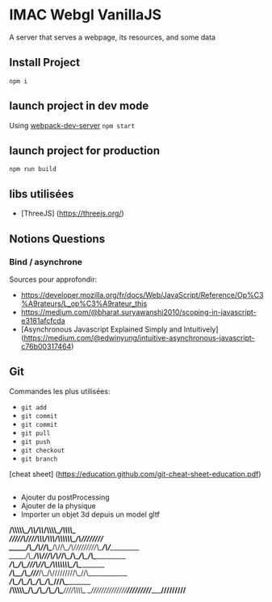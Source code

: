 # IMAC Webgl VanillaJS



A server that serves a webpage, its resources, and some data

## Install Project
`npm i`

## launch project in dev mode
Using [webpack-dev-server](https://github.com/webpack/webpack-dev-server)
`npm start`

## launch project for production
`npm run build`

## libs utilisées
* [ThreeJS] (https://threejs.org/)


## Notions Questions

### Bind / asynchrone

Sources pour approfondir:
* https://developer.mozilla.org/fr/docs/Web/JavaScript/Reference/Op%C3%A9rateurs/L_op%C3%A9rateur_this
* https://medium.com/@bharat.suryawanshi2010/scoping-in-javascript-e3181afcfcda
* [Asynchronous Javascript Explained Simply and Intuitively] (https://medium.com/@edwinyung/intuitive-asynchronous-javascript-c76b00317464)

## Git

Commandes les plus utilisées:
* `git add`
* `git commit`
* `git commit`
* `git pull`
* `git push`
* `git checkout`
* `git branch`

[cheat sheet] (https://education.github.com/git-cheat-sheet-education.pdf)

##
* Ajouter du postProcessing
* Ajouter de la physique
* Importer un objet 3d depuis un model gltf


__/\\\\\\\\\\\__/\\\\____________/\\\\_____/\\\\\\\\\___________/\\\\\\\\\_        
 _\/////\\\///__\/\\\\\\________/\\\\\\___/\\\\\\\\\\\\\______/\\\////////__       
  _____\/\\\_____\/\\\//\\\____/\\\//\\\__/\\\/////////\\\___/\\\/___________      
   _____\/\\\_____\/\\\\///\\\/\\\/_\/\\\_\/\\\_______\/\\\__/\\\_____________     
    _____\/\\\_____\/\\\__\///\\\/___\/\\\_\/\\\\\\\\\\\\\\\_\/\\\_____________    
     _____\/\\\_____\/\\\____\///_____\/\\\_\/\\\/////////\\\_\//\\\____________   
      _____\/\\\_____\/\\\_____________\/\\\_\/\\\_______\/\\\__\///\\\__________  
       __/\\\\\\\\\\\_\/\\\_____________\/\\\_\/\\\_______\/\\\____\////\\\\\\\\\_ 
        _\///////////__\///______________\///__\///________\///________\/////////__
